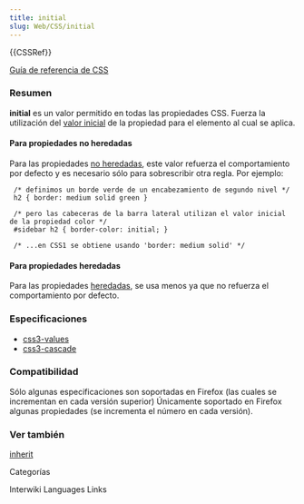 ```yaml
---
title: initial
slug: Web/CSS/initial
---
```


{{CSSRef}}

[Guía de referencia de CSS](/es/Gu%c3%ada_de_referencia_de_CSS)

### Resumen

**initial** es un valor permitido en todas las propiedades CSS. Fuerza la utilización del [valor inicial](/es/docs/Web/CSS/CSS_cascade/initial_value) de la propiedad para el elemento al cual se aplica.

#### Para propiedades no heredadas

Para las propiedades [no heredadas](/es/docs/Web/CSS/CSS_cascade/Inheritance#propiedades_heredadas_y_no_heredadas), este valor refuerza el comportamiento por defecto y es necesario sólo para sobrescribir otra regla. Por ejemplo:

```
 /* definimos un borde verde de un encabezamiento de segundo nivel */
 h2 { border: medium solid green }

 /* pero las cabeceras de la barra lateral utilizan el valor inicial de la propiedad color */
 #sidebar h2 { border-color: initial; }

 /* ...en CSS1 se obtiene usando 'border: medium solid' */
```

#### Para propiedades heredadas

Para las propiedades [heredadas](/es/docs/Web/CSS/CSS_cascade/Inheritance#propiedades_heredadas_y_no_heredadas), se usa menos ya que no refuerza el comportamiento por defecto.

### Especificaciones

- [css3-values](https://www.w3.org/TR/css3-values/#keywords)
- [css3-cascade](https://www.w3.org/TR/css3-cascade/#initial0)

### Compatibilidad

Sólo algunas especificaciones son soportadas en Firefox (las cuales se incrementan en cada versión superior) Únicamente soportado en Firefox algunas propiedades (se incrementa el número en cada versión).

### Ver también

[inherit](/es/docs/Web/CSS/inherit)

Categorías

Interwiki Languages Links
